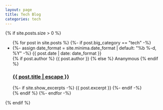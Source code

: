```yaml
---
layout: page
title: Tech Blog
categories: tech
---
```


{% if site.posts.size > 0 %}
  <ul class="post-list">
  {% for post in site.posts %}
  {%- if post.big_category == "tech" -%}
  <li>
    {%- assign date_format = site.minima.date_format | default: "%b %-d, %Y" -%}
    <span class="post-meta">
      {{ post.date | date: date_format }}
    </span>
    <br/>
    <span class="post-meta">
      {% if post.author %}
        {{ post.author }}
      {% else %}
        Ananymous
      {% endif %}
    </span>
    <h3>
      <a class="post-link" href="{{ post.url | relative_url }}">
        {{ post.title | escape }}
      </a>
    </h3>
    {%- if site.show_excerpts -%}
      {{ post.excerpt }}
    {%- endif -%}
  </li>
  {% endif %}
  {%- endfor -%}
  </ul>
{% endif %}
